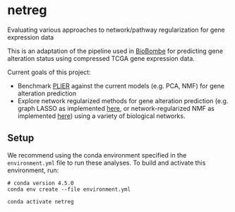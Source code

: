 # netreg

Evaluating various approaches to network/pathway regularization for gene expression data

This is an adaptation of the pipeline used in [BioBombe](https://github.com/greenelab/BioBombe)
for predicting gene alteration status using compressed TCGA gene expression data.

Current goals of this project:
  * Benchmark [PLIER](https://github.com/wgmao/PLIER) against the
    current models (e.g. PCA, NMF) for gene alteration prediction
  * Explore network regularized methods for gene alteration prediction
    (e.g. graph LASSO as implemented
    [here](https://github.com/suinleelab/attributionpriors/blob/master/graph/Graph_Attribution_Prior.ipynb),
    or network-regularized NMF as implemented [here](https://github.com/raphael-group/netNMF-sc))
    using a variety of biological networks.

## Setup

We recommend using the conda environment specified in the `environment.yml` file to run these analyses. To build and activate this environment, run:

```
# conda version 4.5.0
conda env create --file environment.yml

conda activate netreg
```
